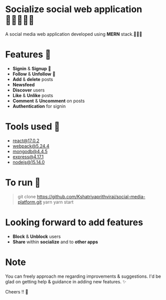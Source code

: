 # Socialize social web application 🧑🏻‍🤝‍🧑🏻
 A social media web application developed using **MERN** stack.🙋🏻‍♂️

# Features 💊
- **Signin** & **Signup** 🍒
- **Follow** & **Unfollow** 📇
- **Add** & **delete** posts
- **Newsfeed** 
- **Discover** users
- **Like** & **Unlike** posts
- **Comment** & **Uncomment** on posts
- **Authentication** for signin

# Tools used 🧰
- [react@17.0.2](https://reactjs.org/)
- [webpack@5.24.4](https://webpack.js.org/)
- [mongodb@4.4.5](https://www.mongodb.com/)
- [express@4.17.1](https://expressjs.com/)
- [nodejs@15.14.0](https://nodejs.org/)

# To run 🏃
> git clone https://github.com/Kshatriyaprithviraj/social-media-platform.git
> yarn 
> yarn start

# Looking forward to add features
- **Block** & **Unblock** users
- **Share** within **socialize** and to **other apps**

# Note
You can freely approach me regarding improvements & suggestions. I'd be glad on getting help & guidance in adding new features. ✨

Cheers !! 🥂




